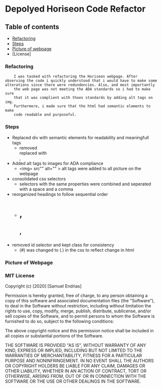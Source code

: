 # Depolyed Horiseon Code Refactor 

## Table of contents 
* [Refactoring](#What)
* [Steps](#Why&How)
* [Picture of webpage](#Picture)
* [License]




### Refactoring 

        I was tasked with refactoring the Horiseon webpage. After observing the code i quickly understood that i would have to make some alterations since there were redundencies. Also, and most importantly 
        the web page was not meeting the ADA standards so i had to make sure 
        that it was complient with thoes standards by adding alt tags on img.
        Furthermore, i made sure that the html had semantic elements to make 
        code readable and purposeful.

### Steps 
    
* Replaced div with semantic elements for readability and meaningfull tags 
    * removed <div> replaced with <section>, <article>
* Added alt tags to images for ADA compliance
    * <img= src"" alt="" > alt tags were added to all picture on the webpage 
* consolidated css selectors
    * selectors with the same properties were combined and seperated with a space and a comma
* reorganized headings to follow sequential order
    * <h1>, <h2>, <h3>
* removed id selector and kept class for consistency 
    *  (#) was changed to (.) in the css to reflect change in html 

### Picture of Webpage 

<link href="assets/images/Webpage screen shot.png">


### MIT License

Copyright (c) [2020] [Samuel Endrias]

Permission is hereby granted, free of charge, to any person obtaining a copy
of this software and associated documentation files (the "Software"), to deal
in the Software without restriction, including without limitation the rights
to use, copy, modify, merge, publish, distribute, sublicense, and/or sell
copies of the Software, and to permit persons to whom the Software is
furnished to do so, subject to the following conditions:

The above copyright notice and this permission notice shall be included in all
copies or substantial portions of the Software.

THE SOFTWARE IS PROVIDED "AS IS", WITHOUT WARRANTY OF ANY KIND, EXPRESS OR
IMPLIED, INCLUDING BUT NOT LIMITED TO THE WARRANTIES OF MERCHANTABILITY,
FITNESS FOR A PARTICULAR PURPOSE AND NONINFRINGEMENT. IN NO EVENT SHALL THE
AUTHORS OR COPYRIGHT HOLDERS BE LIABLE FOR ANY CLAIM, DAMAGES OR OTHER
LIABILITY, WHETHER IN AN ACTION OF CONTRACT, TORT OR OTHERWISE, ARISING FROM,
OUT OF OR IN CONNECTION WITH THE SOFTWARE OR THE USE OR OTHER DEALINGS IN THE
SOFTWARE.